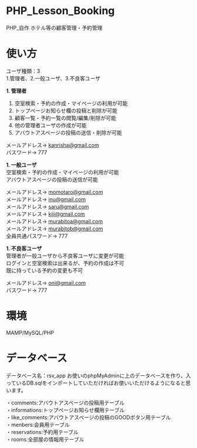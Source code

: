 # PHP_Lesson_Booking
PHP_自作 ホテル等の顧客管理・予約管理
# 使い方
ユーザ種類：3<br>
1.管理者、2.一般ユーザ、3.不良客ユーザ


**1. 管理者**<br>
  1. 空室検索・予約の作成・マイページの利用が可能<br>
  1. トップページお知らせ欄の投稿と削除が可能<br>
  1. 顧客一覧・予約一覧の閲覧/編集/削除が可能<br>
  1. 他の管理者ユーザの作成が可能<br>
  1. アバウトアスページの投稿の送信・削除が可能<br>

メールアドレス→ kanrisha@gmail.com<br>
パスワード→ 777


**1. 一般ユーザ**<br>
  空室検索・予約の作成・マイページの利用が可能<br>
  アバウトアスページの投稿の送信が可能<br>

メールアドレス→ momotaro@gmail.com<br>
メールアドレス→ inu@gmail.com<br>
メールアドレス→ saru@gmail.com<br>
メールアドレス→ kiji@gmail.com<br>
メールアドレス→ murabitoa@gmail.com<br>
メールアドレス→ murabitob@gmail.com<br>
全員共通パスワード→ 777


**1. 不良客ユーザ**<br>
  管理者が一般ユーザから不良客ユーザに変更が可能<br>
  ログインと空室検索は出来るが、予約の作成は不可<br>
  既に持っている予約の変更も不可<br>

メールアドレス→ oni@gmail.com<br>
パスワード→ 777

# 環境
MAMP/MySQL/PHP

# データベース
データベース名：rsv_app
お使いのphpMyAdminに上のデータベースを作り、入っているDB.sqlをインポートしていただければお使いいただけるようになると思います。

・comments:アバウトアスページの投稿用テーブル<br>
・informations:トップページお知らせ欄用テーブル<br>
・like_comments:アバウトアスページの投稿のGOODボタン用テーブル<br>
・menbers:会員用テーブル<br>
・reservations:予約用テーブル<br>
・rooms:全部屋の情報用テーブル
